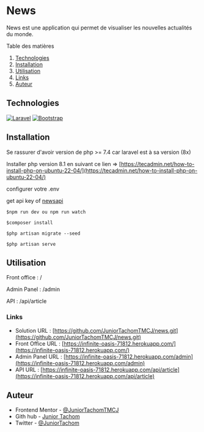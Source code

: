 # News

News est une application qui permet de visualiser les nouvelles actualités du monde.

Table des matières

1. [Technologies](#Technologies)
2. [Installation](#Installation)
3. [Utilisation](#Utilisation)
4. [Links](#Links)
5. [Auteur](#Auteur)

## Technologies

[![Laravel](https://camo.githubusercontent.com/316ccceb2c875497ee2197622c2040a241b8afe4ff78ab7cc0161ee2a644b8a3/68747470733a2f2f696d672e736869656c64732e696f2f62616467652f4c61726176656c2d4646324432303f7374796c653d666f722d7468652d6261646765266c6f676f3d6c61726176656c266c6f676f436f6c6f723d7768697465)](https://laravel.com/)    [![Bootstrap](https://camo.githubusercontent.com/b13ed67c809178963ce9d538175b02649800772be1ce0cb02da5879e5614e236/68747470733a2f2f696d672e736869656c64732e696f2f62616467652f426f6f7473747261702d3536334437433f7374796c653d666f722d7468652d6261646765266c6f676f3d626f6f747374726170266c6f676f436f6c6f723d7768697465)](https://getbootstrap.com/)

## Installation

Se rassurer d'avoir version de php >= 7.4 car laravel est à sa version (8x)

Installer php version 8.1 en suivant ce lien => [https://tecadmin.net/how-to-install-php-on-ubuntu-22-04/](https://tecadmin.net/how-to-install-php-on-ubuntu-22-04/)

configurer votre .env

get api key of [newsapi](https://newsapi.org/)

```
$npm run dev ou npm run watch

$composer install

$php artisan migrate --seed

$php artisan serve
```

## Utilisation

Front office : /

Admin Panel : /admin

API : /api/article

### Links

- Solution URL : [https://github.com/JuniorTachomTMCJ/news.git](https://github.com/JuniorTachomTMCJ/news.git)
- Front Office URL : [https://infinite-oasis-71812.herokuapp.com/](https://infinite-oasis-71812.herokuapp.com/)
- Admin Panel URL : [https://infinite-oasis-71812.herokuapp.com/admin](https://infinite-oasis-71812.herokuapp.com/admin)
- API URL : [https://infinite-oasis-71812.herokuapp.com/api/article](https://infinite-oasis-71812.herokuapp.com/api/article)

## Auteur

- Frontend Mentor - [@JuniorTachomTMCJ](https://www.frontendmentor.io/profile/JuniorTachomTMCJ)
- Gith hub - [Junior Tachom](https://github.com/JuniorTachomTMCJ)
- Twitter - [@JuniorTachom](https://twitter.com/JuniorTachom)
